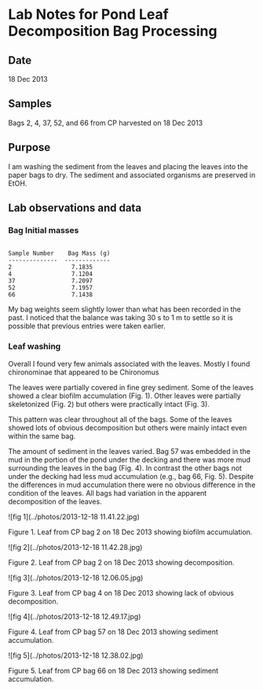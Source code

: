# Lab Notes for Pond Leaf Decomposition Bag Processing

## Date

18 Dec 2013

## Samples

Bags 2, 4, 37, 52, and 66 from CP harvested on 18 Dec 2013

## Purpose

I am washing the sediment from the leaves and placing the leaves into the paper bags to dry.  The sediment and associated organisms are preserved in EtOH.

## Lab observations and data

### Bag Initial masses

~~~~

Sample Number    Bag Mass (g)
--------------  -------------
2                 7.1835
4                 7.1204
37                7.2097
52                7.1957
66                7.1438

~~~~~

My bag weights seem slightly lower than what has been recorded in the past.  I noticed that the balance was taking 30 s to 1 m to settle so it is possible that previous entries were taken earlier.

### Leaf washing

Overall I found very few animals associated with the leaves. Mostly I found chironominae that appeared to be Chironomus

The leaves were partially covered in fine grey sediment.  Some of the leaves showed a clear biofilm accumulation (Fig. 1). Other leaves were partially skeletonized (Fig. 2) but others were practically intact (Fig. 3). 

This pattern was clear throughout all of the bags.  Some of the leaves showed lots of obvious decomposition but others were mainly intact even within the same bag.

The amount of sediment in the leaves varied.  Bag 57 was embedded in the mud in the portion of the pond under the decking and there was more mud surrounding the leaves in the bag (Fig. 4).  In contrast the other bags not under the decking had less mud accumulation (e.g., bag 66, Fig. 5).  Despite the differences in mud accumulation there were no obvious difference in the condition of the leaves.  All bags had variation in the apparent decomposition of the leaves. 

![fig 1](../photos/2013-12-18 11.41.22.jpg)

Figure 1. Leaf from CP bag 2 on 18 Dec 2013 showing biofilm accumulation.

![fig 2](../photos/2013-12-18 11.42.28.jpg)

Figure 2. Leaf from CP bag 2 on 18 Dec 2013 showing decomposition.

![fig 3](../photos/2013-12-18 12.06.05.jpg)

Figure 3. Leaf from CP bag 4 on 18 Dec 2013 showing lack of obvious decomposition.

![fig 4](../photos/2013-12-18 12.49.17.jpg)

Figure 4. Leaf from CP bag 57 on 18 Dec 2013 showing sediment accumulation.

![fig 5](../photos/2013-12-18 12.38.02.jpg)

Figure 5. Leaf from CP bag 66 on 18 Dec 2013 showing sediment accumulation.

